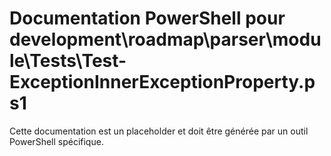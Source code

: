 # Documentation PowerShell pour development\roadmap\parser\module\Tests\Test-ExceptionInnerExceptionProperty.ps1

Cette documentation est un placeholder et doit être générée par un outil PowerShell spécifique.

